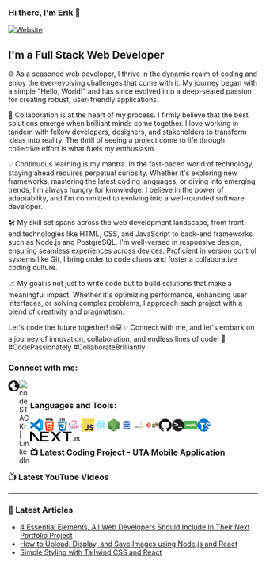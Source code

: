 ### Hi there, I'm Erik 👋

[![Website](https://img.shields.io/website?down_color=darkred&down_message=offline&label=www.erikhunter.dev&style=for-the-badge&up_color=darkgreen&up_message=online&url=https%3A%2F%2Fwww.erikhunter.dev)](https://erikhunter.dev)

## I'm a Full Stack Web Developer

🌐 As a seasoned web developer, I thrive in the dynamic realm of coding and enjoy the ever-evolving challenges that come with it. My journey began with a simple "Hello, World!" and has since evolved into a deep-seated passion for creating robust, user-friendly applications.

🤝 Collaboration is at the heart of my process. I firmly believe that the best solutions emerge when brilliant minds come together. I love working in tandem with fellow developers, designers, and stakeholders to transform ideas into reality. The thrill of seeing a project come to life through collective effort is what fuels my enthusiasm.

💡 Continuous learning is my mantra. In the fast-paced world of technology, staying ahead requires perpetual curiosity. Whether it's exploring new frameworks, mastering the latest coding languages, or diving into emerging trends, I'm always hungry for knowledge. I believe in the power of adaptability, and I'm committed to evolving into a well-rounded software developer.

🛠️ My skill set spans across the web development landscape, from front-end technologies like HTML, CSS, and JavaScript to back-end frameworks such as Node.js and PostgreSQL. I'm well-versed in responsive design, ensuring seamless experiences across devices. Proficient in version control systems like Git, I bring order to code chaos and foster a collaborative coding culture.

📈 My goal is not just to write code but to build solutions that make a meaningful impact. Whether it's optimizing performance, enhancing user interfaces, or solving complex problems, I approach each project with a blend of creativity and pragmatism.

Let's code the future together! 🌐💻✨ Connect with me, and let's embark on a journey of innovation, collaboration, and endless lines of code! 🚀 #CodePassionately #CollaborateBrilliantly

### Connect with me:

[<img align="left" alt="codeSTACKr.com" width="22px" src="https://raw.githubusercontent.com/iconic/open-iconic/master/svg/globe.svg" />][website]
[<img align="left" alt="codeSTACKr | LinkedIn" width="22px" src="https://cdn.jsdelivr.net/npm/simple-icons@v3/icons/linkedin.svg" />][linkedin]

<br />

### Languages and Tools:

[<img align="left" alt="Visual Studio Code" width="26px" src="https://raw.githubusercontent.com/github/explore/80688e429a7d4ef2fca1e82350fe8e3517d3494d/topics/visual-studio-code/visual-studio-code.png" />][webdevplaylist]
[<img align="left" alt="HTML5" width="26px" src="https://raw.githubusercontent.com/github/explore/80688e429a7d4ef2fca1e82350fe8e3517d3494d/topics/html/html.png" />][webdevplaylist]
[<img align="left" alt="CSS3" width="26px" src="https://raw.githubusercontent.com/github/explore/80688e429a7d4ef2fca1e82350fe8e3517d3494d/topics/css/css.png" />][cssplaylist]
[<img align="left" alt="Sass" width="26px" src="https://raw.githubusercontent.com/github/explore/80688e429a7d4ef2fca1e82350fe8e3517d3494d/topics/sass/sass.png" />][cssplaylist]
[<img align="left" alt="JavaScript" width="26px" src="https://raw.githubusercontent.com/github/explore/80688e429a7d4ef2fca1e82350fe8e3517d3494d/topics/javascript/javascript.png" />][jsplaylist]
[<img align="left" alt="React" width="26px" src="https://raw.githubusercontent.com/github/explore/80688e429a7d4ef2fca1e82350fe8e3517d3494d/topics/react/react.png" />][reactplaylist]
[<img align="left" alt="Node.js" width="26px" src="https://raw.githubusercontent.com/github/explore/80688e429a7d4ef2fca1e82350fe8e3517d3494d/topics/nodejs/nodejs.png" />][webdevplaylist]
[<img align="left" alt="SQL" width="26px" src="https://raw.githubusercontent.com/github/explore/80688e429a7d4ef2fca1e82350fe8e3517d3494d/topics/sql/sql.png" />][webdevplaylist]
[<img align="left" alt="MySQL" width="26px" src="https://raw.githubusercontent.com/github/explore/80688e429a7d4ef2fca1e82350fe8e3517d3494d/topics/mysql/mysql.png" />][webdevplaylist]
[<img align="left" alt="Git" width="26px" src="https://raw.githubusercontent.com/github/explore/80688e429a7d4ef2fca1e82350fe8e3517d3494d/topics/git/git.png" />][webdevplaylist]
[<img align="left" alt="GitHub" width="26px" src="https://raw.githubusercontent.com/github/explore/78df643247d429f6cc873026c0622819ad797942/topics/github/github.png" />][webdevplaylist]
[<img align="left" alt="Terminal" width="26px" src="https://raw.githubusercontent.com/github/explore/80688e429a7d4ef2fca1e82350fe8e3517d3494d/topics/terminal/terminal.png" />][webdevplaylist]
[<img align="left" alt="Shopify" width="26px" src="photos\shopify (1).png" />][webdevplaylist]
[<img align="left" alt="Typescript" width="26px" src="photos\typescript.png" />][webdevplaylist]
[<img align="left" alt="Typescript" width="100px" src="photos\nextjs-icon.png" />][webdevplaylist]
<br />
<br />

### 📺 Latest Coding Project - UTA Mobile Application

<!-- -->

### 📺 Latest YouTube Videos

<!-- YOUTUBE:START -->

<!-- - [How To List &amp; Reveal An ENTIRE NFT Collection &lpar;10,000+&rpar; Without Coding Knowledge on OpenSea](https://www.youtube.com/watch?v=Iy1n_LxUwZs)

- [STACKr News Weekly: Quit Google, GoLang Course, Rewind 2021: Coding Edition](https://www.youtube.com/watch?v=KBSRZh8HQ4M)
- [Visual Studio Code 2022 | Web Dev Setup | Top Extensions, Themes, Settings, Tips &amp; Tricks](https://www.youtube.com/watch?v=fJEbVCrEMSE)
- [STACKr News Weekly: 2022 Web Dev Roadmap 🛣, Sabotaging your career? 🐱‍👤, It&#39;s ok to take a break 🏖](https://www.youtube.com/watch?v=zrEKyscb15A)
- [NEW!! Web Developer Roadmap 2022 | Ultimate Guide To Starting A Career In Web Development](https://www.youtube.com/watch?v=7uJGjbkp0-U)


➡️ [more videos...](https://youtube.com/codestackr)
-->

---

### 📕 Latest Articles

<!-- BLOG-POST-LIST:START -->

- [4 Essential Elements, All Web Developers Should Include In Their Next Portfolio Project](https://www.linkedin.com/pulse/4-essential-elements-all-web-developers-should-include-erik-hunter/?trackingId=XcUBMeijTuS1ROAOYrFVrQ%3D%3D)
- [How to Upload, Display, and Save Images using Node.js and React](https://codebuff.hashnode.dev/how-to-upload-display-and-save-images-using-nodejs-and-react)
- [Simple Styling with Tailwind CSS and React](https://codebuff.hashnode.dev/simple-styling-with-tailwind-css-and-react)

<!--- [Microinteractions: Password Validation Animation](https://dev.to/codestackr/microinteractions-password-validation-animation-5629)
- [Notion + YouTube - A Powerful Combination for Productivity](https://dev.to/codestackr/notion-youtube-a-powerful-combination-for-productivity-1def)
- [Regular Expressions &lpar;RegEx&rpar; Crash Course](https://dev.to/codestackr/regular-expressions-regex-crash-course-248n)
- [Emmet Part 2 - Advanced](https://dev.to/codestackr/emmet-part-2-advanced-4c65)
<!-- BLOG-POST-LIST:END -->

<!--➡️ [more blog posts...](https://codestackr.com)
-->

[website]: https://erikhunter.dev
[linkedin]: https://www.linkedin.com/in/erik-hunter
[webdevplaylist]: https://www.youtube.com/playlist?list=PLkwxH9e_vrAJ0WbEsFA9W3I1W-g_BTsbt
[jsplaylist]: https://www.youtube.com/playlist?list=PLkwxH9e_vrALRJKu7wfXby3MKeflhTu6B
[cssplaylist]: https://www.youtube.com/playlist?list=PLkwxH9e_vrALSdvZuEh6gqQdmDoDIoqz4
[reactplaylist]: https://www.youtube.com/playlist?list=PLkwxH9e_vrAK4TdffpxKY3QGyHCpxFcQ0
